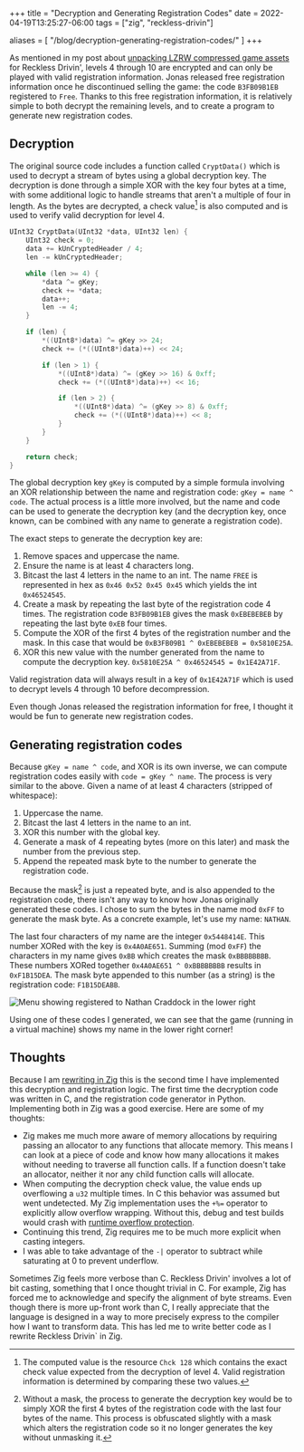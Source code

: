 +++
title = "Decryption and Generating Registration Codes"
date = 2022-04-19T13:25:27-06:00
tags = ["zig", "reckless-drivin"]

aliases = [
   "/blog/decryption-generating-registration-codes/"
]
+++

As mentioned in my post about [unpacking LZRW compressed game
assets](/blog/resource-forks-and-lzrw-compression) for Reckless Drivin', levels
4 through 10 are encrypted and can only be played with valid registration
information. Jonas released free registration information once he discontinued
selling the game: the code `B3FB09B1EB` registered to `Free`. Thanks to this
free registration information, it is relatively simple to both decrypt the
remaining levels, and to create a program to generate new registration codes.

## Decryption

The original source code includes a function called `CryptData()` which is used
to decrypt a stream of bytes using a global decryption key. The decryption is
done through a simple XOR with the key four bytes at a time, with some
additional logic to handle streams that aren't a multiple of four in length. As
the bytes are decrypted, a check value[^check] is also computed and is used to verify
valid decryption for level 4.

[^check]: The computed value is the resource `Chck 128` which contains the exact
  check value expected from the decryption of level 4. Valid registration
  information is determined by comparing these two values.

```c
UInt32 CryptData(UInt32 *data, UInt32 len) {
    UInt32 check = 0;
    data += kUnCryptedHeader / 4;
    len -= kUnCryptedHeader;

    while (len >= 4) {
        *data ^= gKey;
        check += *data;
        data++;
        len -= 4;
    }

    if (len) {
        *((UInt8*)data) ^= gKey >> 24;
        check += (*((UInt8*)data)++) << 24;

        if (len > 1) {
            *((UInt8*)data) ^= (gKey >> 16) & 0xff;
            check += (*((UInt8*)data)++) << 16;

            if (len > 2) {
                *((UInt8*)data) ^= (gKey >> 8) & 0xff;
                check += (*((UInt8*)data)++) << 8;
            }
        }
    }

    return check;
}
```

The global decryption key `gKey` is computed by a simple formula involving an
XOR relationship between the name and registration code: `gKey = name ^ code`.
The actual process is a little more involved, but the name and code can be used
to generate the decryption key (and the decryption key, once known, can be
combined with any name to generate a registration code).

The exact steps to generate the decryption key are:
1. Remove spaces and uppercase the name.
2. Ensure the name is at least 4 characters long.
3. Bitcast the last 4 letters in the name to an int. The name `FREE` is
   represented in hex as `0x46 0x52 0x45 0x45` which yields the int
   `0x46524545`.
4. Create a mask by repeating the last byte of the registration code 4 times.
   The registration code `B3FB09B1EB` gives the mask `0xEBEBEBEB` by repeating
   the last byte `0xEB` four times.
5. Compute the XOR of the first 4 bytes of the registration number and the mask.
   In this case that would be `0xB3FB09B1 ^ 0xEBEBEBEB = 0x5810E25A`.
6. XOR this new value with the number generated from the name to compute the
   decryption key. `0x5810E25A ^ 0x46524545 = 0x1E42A71F`.

Valid registration data will always result in a key of `0x1E42A71F` which is
used to decrypt levels 4 through 10 before decompression.

Even though Jonas released the registration information for free, I thought it
would be fun to generate new registration codes.

## Generating registration codes

Because `gKey = name ^ code`, and XOR is its own inverse, we can compute
registration codes easily with `code = gKey ^ name`. The process is very similar
to the above. Given a name of at least 4 characters (stripped of whitespace):
1. Uppercase the name.
2. Bitcast the last 4 letters in the name to an int.
3. XOR this number with the global key.
4. Generate a mask of 4 repeating bytes (more on this later) and mask the number
   from the previous step.
5. Append the repeated mask byte to the number to generate the registration
   code.

Because the mask[^masking] is just a repeated byte, and is also appended to the
registration code, there isn't any way to know how Jonas originally generated
these codes. I chose to sum the bytes in the name mod `0xFF` to generate the
mask byte. As a concrete example, let's use my name: `NATHAN`.

[^masking]: Without a mask, the process to generate the decryption key would be to simply
XOR the first 4 bytes of the registration code with the last four bytes of the
name. This process is obfuscated slightly with a mask which alters the
registration code so it no longer generates the key without unmasking it.

The last four characters of my name are the integer `0x5448414E`. This number
XORed with the key is `0x4A0AE651`. Summing (mod `0xFF`) the characters in my
name gives `0xBB` which creates the mask `0xBBBBBBBB`. These numbers XORed
together `0x4A0AE651 ^ 0xBBBBBBBB` results in `0xF1B15DEA`. The mask byte
appended to this number (as a string) is the registration code: `F1B15DEABB`.

![Menu showing registered to Nathan Craddock in the lower
right](/images/registered-to-nathan.jpg)

Using one of these codes I generated, we can see that the game (running in a
virtual machine) shows my name in the lower right corner!

## Thoughts

Because I am [rewriting in Zig](/blog/moving-to-zig) this is the second time I
have implemented this decryption and registration logic. The first time the
decryption code was written in C, and the registration code generator in Python.
Implementing both in Zig was a good exercise. Here are some of my thoughts:

* Zig makes me much more aware of memory allocations by requiring passing an
  allocator to any functions that allocate memory. This means I can look at a
  piece of code and know how many allocations it makes without needing to
  traverse all function calls. If a function doesn't take an allocator, neither
  it nor any child function calls will allocate.
* When computing the decryption check value, the value ends up overflowing a
  `u32` multiple times. In C this behavior was assumed but went undetected. My
  Zig implementation uses the `+%=` operator to explicitly allow overflow
  wrapping. Without this, debug and test builds would crash with [runtime
  overflow
  protection](https://ziglang.org/documentation/0.9.1/#Integer-Overflow).
* Continuing this trend, Zig requires me to be much more explicit when casting
  integers.
* I was able to take advantage of the `-|` operator to subtract while saturating
  at 0 to prevent underflow.

Sometimes Zig feels more verbose than C. Reckless Drivin' involves a lot of bit
casting, something that I once thought trivial in C. For example, Zig has forced
me to acknowledge and specify the alignment of byte streams. Even though there
is more up-front work than C, I really appreciate that the language is designed
in a way to more precisely express to the compiler how I want to transform data.
This has led me to write better code as I rewrite Reckless Drivin` in Zig.
